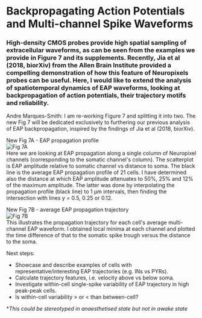 # Backpropagating Action Potentials and Multi-channel Spike Waveforms  
### High-density CMOS probes provide high spatial sampling of extracellular waveforms, as can be seen from the examples we provide in Figure 7 and its supplements. Recently, Jia et al (2018, biorXiv) from the Allen Brain Institute provided a compelling demonstration of how this feature of Neuropixels probes can be useful. Here, I would like to extend the analysis of spatiotemporal dynamics of EAP waveforms, looking at backpropagation of action potentials, their trajectory motifs and reliability.  

Andre Marques-Smith: I am re-working Figure 7 and splitting it into two. The new Fig 7 will be dedicated exclusively to furthering our previous analysis of EAP backpropagation, inspired by the findings of Jia et al (2018, biorXiv).

New Fig 7A - EAP propagation profile  
![Fig 7A](https://github.com/kampff-lab/sc.io/blob/master/Paired%20Recordings/Projects/Prj8/Fig_7A_EAP_propagation_profile.png)  
Here we are looking at EAP propagation along a single column of Neuropixel channels (corresponding to the somatic channel's column). The scatterplot is EAP amplitude relative to somatic channel vs distance to soma. The black line is the average EAP propagation profile of 21 cells. I have determined also the distance at which EAP amplitude attenuates to 50%, 25% and 12% of the maximum amplitude. The latter was done by interpolating the propagation profile (black line) to 1 µm intervals, then finding the intersection with lines y = 0.5, 0.25 or 0.12.

New Fig 7B - average EAP propagation trajectory  
![Fig 7B](https://github.com/kampff-lab/sc.io/blob/master/Paired%20Recordings/Projects/Prj8/Fig_7B_Trajectories.png)  
This illustrates the propagation trajectory for each cell's average multi-channel EAP waveform. I obtained local minima at each channel and plotted the time difference of that to the somatic spike trough versus the distance to the soma.

Next steps:
- Showcase and describe examples of cells with representative/interesting EAP trajectories (e.g. INs vs PYRs).
- Calculate trajectory features, i.e. velocity above vs below soma.
- Investigate within-cell single-spike variability of EAP trajectory in high peak-peak cells.
- Is within-cell variability > or < than between-cell?

*_This could be stereotyped in anaesthetised state but not in awake state_
